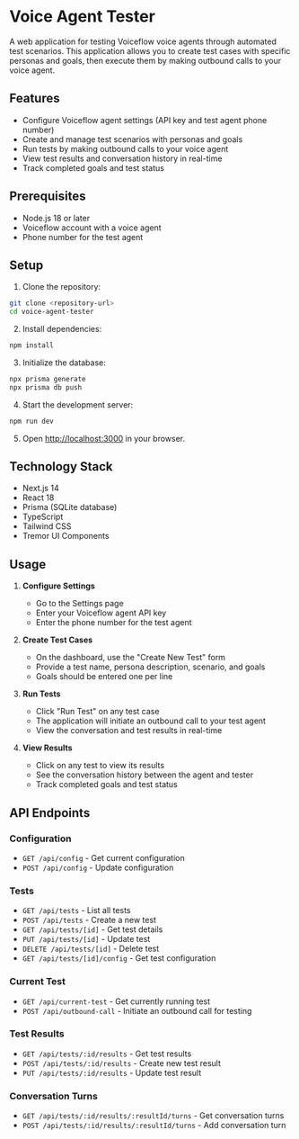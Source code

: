 # Voice Agent Tester

A web application for testing Voiceflow voice agents through automated test scenarios. This application allows you to create test cases with specific personas and goals, then execute them by making outbound calls to your voice agent.

## Features

- Configure Voiceflow agent settings (API key and test agent phone number)
- Create and manage test scenarios with personas and goals
- Run tests by making outbound calls to your voice agent
- View test results and conversation history in real-time
- Track completed goals and test status

## Prerequisites

- Node.js 18 or later
- Voiceflow account with a voice agent
- Phone number for the test agent

## Setup

1. Clone the repository:
```bash
git clone <repository-url>
cd voice-agent-tester
```

2. Install dependencies:
```bash
npm install
```

3. Initialize the database:
```bash
npx prisma generate
npx prisma db push
```

4. Start the development server:
```bash
npm run dev
```

5. Open [http://localhost:3000](http://localhost:3000) in your browser.

## Technology Stack

- Next.js 14
- React 18
- Prisma (SQLite database)
- TypeScript
- Tailwind CSS
- Tremor UI Components

## Usage

1. **Configure Settings**
   - Go to the Settings page
   - Enter your Voiceflow agent API key
   - Enter the phone number for the test agent

2. **Create Test Cases**
   - On the dashboard, use the "Create New Test" form
   - Provide a test name, persona description, scenario, and goals
   - Goals should be entered one per line

3. **Run Tests**
   - Click "Run Test" on any test case
   - The application will initiate an outbound call to your test agent
   - View the conversation and test results in real-time

4. **View Results**
   - Click on any test to view its results
   - See the conversation history between the agent and tester
   - Track completed goals and test status

## API Endpoints

### Configuration
- `GET /api/config` - Get current configuration
- `POST /api/config` - Update configuration

### Tests
- `GET /api/tests` - List all tests
- `POST /api/tests` - Create a new test
- `GET /api/tests/[id]` - Get test details
- `PUT /api/tests/[id]` - Update test
- `DELETE /api/tests/[id]` - Delete test
- `GET /api/tests/[id]/config` - Get test configuration

### Current Test
- `GET /api/current-test` - Get currently running test
- `POST /api/outbound-call` - Initiate an outbound call for testing

### Test Results
- `GET /api/tests/:id/results` - Get test results
- `POST /api/tests/:id/results` - Create new test result
- `PUT /api/tests/:id/results` - Update test result

### Conversation Turns
- `GET /api/tests/:id/results/:resultId/turns` - Get conversation turns
- `POST /api/tests/:id/results/:resultId/turns` - Add conversation turn

